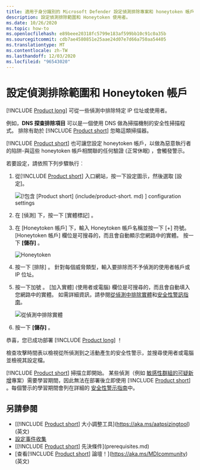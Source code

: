 ```yaml
---
title: 適用于身分識別的 Microsoft Defender 設定偵測排除專案和 honeytoken 帳戶
description: 設定偵測排除範圍和 Honeytoken 使用者。
ms.date: 10/26/2020
ms.topic: how-to
ms.openlocfilehash: e89beee20318fc5799e183af599bb10c91c0a35b
ms.sourcegitcommit: cdb7ae4580851e25aae24d07e7d66a750aa54405
ms.translationtype: MT
ms.contentlocale: zh-TW
ms.lasthandoff: 12/03/2020
ms.locfileid: "96543020"
---
```

# <a name="configure-detection-exclusions-and-honeytoken-accounts"></a>設定偵測排除範圍和 Honeytoken 帳戶

[!INCLUDE [Product long](includes/product-long.md)] 可從一些偵測中排除特定 IP 位址或使用者。

例如，**DNS 探查排除項目** 可以是一個使用 DNS 做為掃描機制的安全性掃描程式。 排除有助於 [!INCLUDE [Product short](includes/product-short.md)] 忽略這類掃描器。

[!INCLUDE [Product short](includes/product-short.md)] 也可讓您設定 honeytoken 帳戶，以做為惡意執行者的陷阱-與這些 honeytoken 帳戶相關聯的任何驗證 (正常休眠) ，會觸發警示。

若要設定，請依照下列步驟執行︰

1. 從[!INCLUDE [Product short](includes/product-short.md)] 入口網站，按一下設定圖示，然後選取 [設定]。

    ![[!包含 [Product short] (include/product-short. md) ] configuration settings](media/config-menu.png)

1. 在 [偵測]  下，按一下 [實體標記]  。

1. 在 [Honeytoken 帳戶] 下，輸入 Honeytoken 帳戶名稱並按一下 [+] 符號。 [Honeytoken 帳戶] 欄位是可搜尋的，而且會自動顯示您網路中的實體。 按一下 **[儲存]** 。

    ![Honeytoken](media/honeytoken-sensitive.png)

1. 按一下 [排除]  。 針對每個威脅類型，輸入要排除而不予偵測的使用者帳戶或 IP 位址。
1. 按一下加號  。 [加入實體]  \(使用者或電腦\) 欄位是可搜尋的，而且會自動填入您網路中的實體。 如需詳細資訊，請參閱[從偵測中排除實體](excluding-entities-from-detections.md)和[安全性警訊指南](suspicious-activity-guide.md)。

    ![從偵測中排除實體](media/exclusions.png)

1. 按一下 **[儲存]** 。

恭喜，您已成功部署 [!INCLUDE [Product long](includes/product-long.md)] ！

檢查攻擊時間表以檢視從所偵測到之活動產生的安全性警示，並搜尋使用者或電腦並檢視其設定檔。

[!INCLUDE [Product short](includes/product-short.md)] 掃描立即開始。 某些偵測（例如 [敏感性群組的可疑新增](domain-dominance-alerts.md#suspicious-additions-to-sensitive-groups-external-id-2024)專案）需要學習期間，因此無法在部署後立即使用 [!INCLUDE [Product short](includes/product-short.md)] 。每個警示的學習期間會列在詳細的 [安全性警示指南](suspicious-activity-guide.md)中。

## <a name="see-also"></a>另請參閱

- [[!INCLUDE [Product short](includes/product-short.md)] 大小調整工具](https://aka.ms/aatpsizingtool) \(英文\)
- [設定事件收集](configure-event-collection.md)
- [[!INCLUDE [Product short](includes/product-short.md)] 先決條件](prerequisites.md)
- [查看[!INCLUDE [Product short](includes/product-short.md)] 論壇！](https://aka.ms/MDIcommunity)\(英文\)
